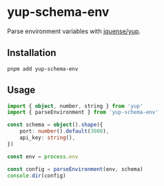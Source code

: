 # yup-schema-env

Parse environment variables with [jquense/yup](https://github.com/jquense/yup).

## Installation

`pnpm add yup-schema-env`

## Usage

```ts
import { object, number, string } from 'yup'
import { parseEnvironment } from 'yup-schema-env'

const schema = object().shape({
    port: number().default(3000),
    api_key: string(),
})

const env = process.env

const config = parseEnvironment(env, schema)
console.dir(config)
```
